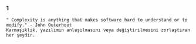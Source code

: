 ### 1
<pre><code>" Complexity is anything that makes software hard to understand or to modify." - John Outerhout
Karmaşıklık, yazılımın anlaşılmasını veya değiştirilmesini zorlaştıran her şeydir.
</code></pre>
